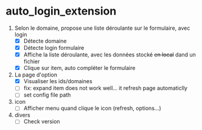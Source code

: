 # auto_login_extension

1. Selon le domaine, propose une liste déroulante sur le formulaire, avec login
    - [x] Détecte domaine
    - [x] Détecte login formulaire
    - [x] Affiche la liste déroulante, avec les données stocké ~~en local~~ dand un fichier
    - [x] Clique sur item, auto compléter le formulaire
2. La page d'option
    - [x] Visualiser les ids/domaines
    - [ ] fix: expand item does not work well... it refresh page automaticlly
    - [ ] set config file path
3. icon
    - [ ] Afficher menu quand clique le icon (refresh, options...)
4. divers
    - [ ] Check version